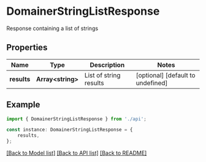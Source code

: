 # DomainerStringListResponse

Response containing a list of strings

## Properties

Name | Type | Description | Notes
------------ | ------------- | ------------- | -------------
**results** | **Array&lt;string&gt;** | List of string results | [optional] [default to undefined]

## Example

```typescript
import { DomainerStringListResponse } from './api';

const instance: DomainerStringListResponse = {
    results,
};
```

[[Back to Model list]](../README.md#documentation-for-models) [[Back to API list]](../README.md#documentation-for-api-endpoints) [[Back to README]](../README.md)
